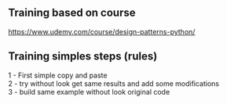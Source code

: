 ## Training based on course
https://www.udemy.com/course/design-patterns-python/

## Training simples steps (rules)
1 - First simple copy and paste  
2 - try without look get same results and add some modifications  
3 - build same example without look original code  

